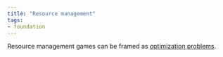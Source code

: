 ```yaml
---
title: "Resource management"
tags:
- foundation
---
```


Resource management games can be framed as [optimization problems](optimization-problem.md).